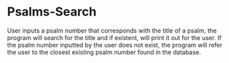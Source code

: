 # Psalms-Search
User inputs a psalm number that corresponds with the title of a psalm, the program will search for the title and if existent, will print it out for the user. If the psalm number inputted by the user does not exist, the program will refer the user to the closest existing psalm number found in the database.

